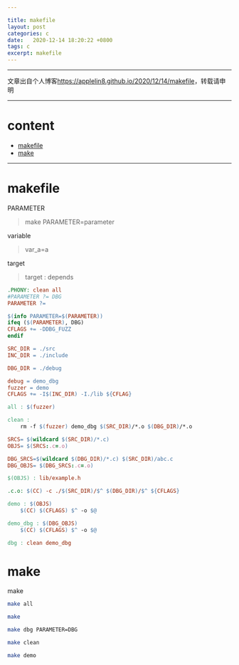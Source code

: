 ```yaml
---

title: makefile
layout: post
categories: c
date:   2020-12-14 18:20:22 +0800
tags: c
excerpt: makefile
---
```

--------------------
文章出自个人博客<https://applelin8.github.io/2020/12/14/makefile>，转载请申明

------------------


# content <span id="home">

* [makefile](#1)
* [make](#2)

  
----------------------------

# makefile <span id="1">

PARAMETER

> make PARAMETER=parameter

variable

> var_a=a

target

> target : depends

```makefile
.PHONY: clean all
#PARAMETER ?= DBG
PARAMETER ?=

$(info PARAMETER=$(PARAMETER))
ifeq ($(PARAMETER), DBG)
CFLAGS += -DDBG_FUZZ
endif

SRC_DIR = ./src
INC_DIR = ./include

DBG_DIR = ./debug

debug = demo_dbg
fuzzer = demo
CFLAGS += -I$(INC_DIR) -I./lib ${CFLAG}

all : $(fuzzer)

clean :
	rm -f $(fuzzer) demo_dbg $(SRC_DIR)/*.o $(DBG_DIR)/*.o

SRCS= $(wildcard $(SRC_DIR)/*.c)
OBJS= $(SRCS:.c=.o)

DBG_SRCS=$(wildcard $(DBG_DIR)/*.c) $(SRC_DIR)/abc.c
DBG_OBJS= $(DBG_SRCS:.c=.o)

$(OBJS) : lib/example.h

.c.o: $(CC) -c ./$(SRC_DIR)/$^ $(DBG_DIR)/$^ ${CFLAGS}

demo : $(OBJS)
	$(CC) $(CFLAGS) $^ -o $@

demo_dbg : $(DBG_OBJS)
	$(CC) $(CFLAGS) $^ -o $@

dbg : clean demo_dbg

```

# make <span id="2">

make

```bash
make all

make

make dbg PARAMETER=DBG

make clean

make demo
```





